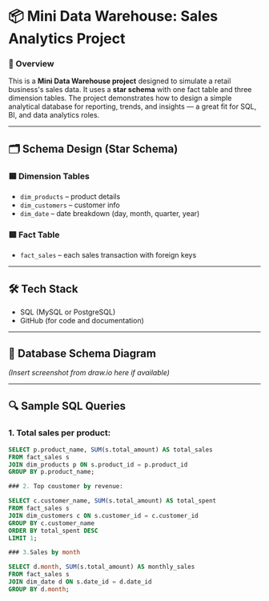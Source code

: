 # 📦 Mini Data Warehouse: Sales Analytics Project

### 👋 Overview
This is a **Mini Data Warehouse project** designed to simulate a retail business's sales data. It uses a **star schema** with one fact table and three dimension tables. The project demonstrates how to design a simple analytical database for reporting, trends, and insights — a great fit for SQL, BI, and data analytics roles.

---

## 🗂 Schema Design (Star Schema)

### 🟦 Dimension Tables
- `dim_products` – product details
- `dim_customers` – customer info
- `dim_date` – date breakdown (day, month, quarter, year)

### 🟥 Fact Table
- `fact_sales` – each sales transaction with foreign keys

---

## 🛠 Tech Stack
- SQL (MySQL or PostgreSQL)
- GitHub (for code and documentation)

---

## 🧱 Database Schema Diagram  
*(Insert screenshot from draw.io here if available)*


---

## 🔍 Sample SQL Queries

### 1. Total sales per product:
```sql
SELECT p.product_name, SUM(s.total_amount) AS total_sales
FROM fact_sales s
JOIN dim_products p ON s.product_id = p.product_id
GROUP BY p.product_name;

### 2. Top coustomer by revenue:

SELECT c.customer_name, SUM(s.total_amount) AS total_spent
FROM fact_sales s
JOIN dim_customers c ON s.customer_id = c.customer_id
GROUP BY c.customer_name
ORDER BY total_spent DESC
LIMIT 1;

### 3.Sales by month

SELECT d.month, SUM(s.total_amount) AS monthly_sales
FROM fact_sales s
JOIN dim_date d ON s.date_id = d.date_id
GROUP BY d.month;
